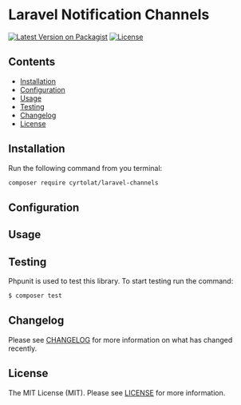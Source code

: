 # Laravel Notification Channels

[![Latest Version on Packagist](https://img.shields.io/packagist/v/cyrtolat/laravel-money?style=flat-square)](https://packagist.org/packages/cyrtolat/laravel-money)
[![License](https://img.shields.io/github/license/cyrtolat/laravel-money?style=flat-square)](https://packagist.org/packages/cyrtolat/laravel-money)

## Contents
- [Installation](#installation)
- [Configuration](#configuration)
- [Usage](#Usage)
- [Testing](#testing)
- [Changelog](#changelog)
- [License](#license)

## Installation

Run the following command from you terminal:

```bash
composer require cyrtolat/laravel-channels
```

## Configuration

## Usage

## Testing

Phpunit is used to test this library. To start testing run the command:

```bash
$ composer test
```

## Changelog

Please see [CHANGELOG](CHANGELOG.md) for more information on what has changed recently.

## License

The MIT License (MIT). Please see [LICENSE](LICENSE.md) for more information.
